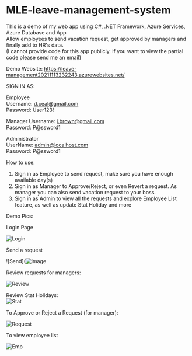 # MLE-leave-management-system

This is a demo of my web app using C#, .NET Framework, Azure Services, Azure Database and App  
Allow employees to send vacation request, get approved by managers and finally add to HR's data.  
(I cannot provide code for this app publicly. If you want to view the partial code please send me an email)  

Demo Website: https://leave-management20211113232243.azurewebsites.net/  

SIGN IN AS:  

Employee  
Username: d.ceal@gmail.com  
Password: User123!  

Manager
Username: j.brown@gmail.com  
Password: P@ssword1  

Administrator  
UserName:  admin@localhost.com  
Password: P@ssword1 


How to use:

1. Sign in as Employee to send request, make sure you have enough available day(s)    
2. Sign in as Manager to Approve/Reject, or even Revert a request. As manager you can also send vacation request to your boss.  
3. Sign in as Admin to view all the requests and explore Employee List feature, as well as update Stat Holiday and more  


Demo Pics:

Login  Page  

![Login](https://user-images.githubusercontent.com/65566882/148587299-7f4d92f3-d03d-4054-bc1b-382fc23d96cb.PNG)  

Send a request  

![Send](![image](https://user-images.githubusercontent.com/65566882/148587725-072e7b78-eb60-4b3a-8f0d-18436d68ea07.png)  

Review requests for managers:  

![Review](https://user-images.githubusercontent.com/65566882/148587306-81b03c8c-0dd9-4886-98e0-afe4bbbb47e7.PNG)  


Review Stat Holidays:  
![Stat](https://user-images.githubusercontent.com/65566882/148587305-07fc692a-1680-4479-8b7a-edbc531da0d6.PNG)

To Approve or Reject a Request (for manager):  

![Request](https://user-images.githubusercontent.com/65566882/148587295-09e5271a-af51-4b23-8d9b-93bc33ffc504.PNG)  


To view employee list    

![Emp](https://user-images.githubusercontent.com/65566882/148587298-dc5d0fa7-34e6-4fc0-8b92-45411977558c.PNG)  

